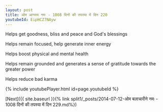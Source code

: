 ```yaml
---
layout: post
title: ओम आगमय नमः - 1008 दिनों की तपस्या में दिन 220
youtubeId: EipHCZ7NAyw
---
```

 
 
Helps get goodness, bliss and peace and God's blessings
 
Helps remain focused, help generate inner energy 
 
Helps boost physical and mental health 
 
Helps remain grounded and generates a sense of gratitude towards the greater power 
 
Helps reduce bad karma
 
 
 
 


{% include youtubePlayer.html id=page.youtubeId %}
 
[Next]({{ site.baseurl }}{% link  split1/_posts/2014-07-12-ओम बलाचारीने नमः - 1008 दिनों की तपस्या में दिन 229.md%})
 
